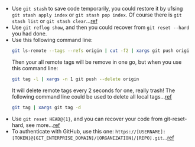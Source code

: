 - Use `git stash` to save code temporarily, you could restore it by u1sing `git stash apply index` or `git stash pop index`. Of course there is `git stash list` or `git stash clear`...[ref](https://www.git-scm.com/docs/git-stash)
- Use `git reflog show`, and then you could recover from `git reset --hard` you had done.
- Use this following command line:
  ```bash
  git ls-remote --tags --refs origin | cut -f2 | xargs git push origin --delete
  ```
  Then your all remote tags will be remove in one go, but when you use this command line:
  ```bash
  git tag -l | xargs -n 1 git push --delete origin
  ```
  It will delete remote tags every 2 seconds for one, really trash! The following command line could be used to delete all local tags...[ref](https://stackoverflow.com/questions/19542301/delete-all-tags-from-a-git-repository)
  ```bash
  git tag | xargs git tag -d
  ```
- Use `git reset HEAD@{1}`, and you can recover your code from git-reset-hard, see more...[ref](https://stackoverflow.com/questions/5788037/recover-from-git-reset-hard)
- To authenticate with GitHub, use this one: `https://[USERNAME]:[TOKEN]@[GIT_ENTERPRISE_DOMAIN]/[ORGANIZATION]/[REPO].git`...[ref](https://stackoverflow.com/questions/18935539/authenticate-with-github-using-a-token?answertab=votes#tab-top)